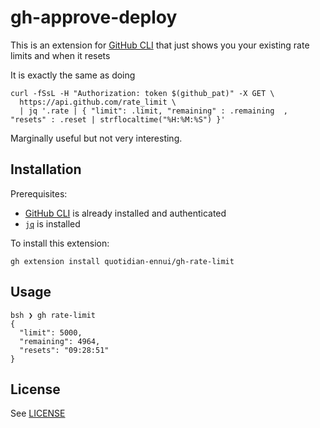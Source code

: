 # gh-approve-deploy

This is an extension for [GitHub CLI](https://cli.github.com/) that just shows you your existing rate limits and when
it resets

It is exactly the same as doing
```
curl -fSsL -H "Authorization: token $(github_pat)" -X GET \
  https://api.github.com/rate_limit \
  | jq '.rate | { "limit": .limit, "remaining" : .remaining  , "resets" : .reset | strflocaltime("%H:%M:%S") }'
```

Marginally useful but not very interesting.

## Installation

Prerequisites:
 * [GitHub CLI](https://cli.github.com/) is already installed and authenticated
 * [`jq`](https://stedolan.github.io/jq/) is installed

To install this extension:

```
gh extension install quotidian-ennui/gh-rate-limit
```

## Usage

```
bsh ❯ gh rate-limit
{
  "limit": 5000,
  "remaining": 4964,
  "resets": "09:28:51"
}
```

## License

See [LICENSE](./LICENSE)
